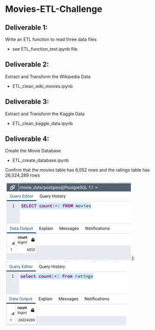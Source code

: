 # Movies-ETL-Challenge


## Deliverable 1:
Write an ETL function to read three data files

* see ETL_function_test.ipynb file

## Deliverable 2:
Extract and Transform the Wikipedia Data

* ETL_clean_wiki_movies.ipynb

## Deliverable 3:
Extract and Transform the Kaggle Data

* ETL_clean_kaggle_data.ipynb

## Deliverable 4:
Create the Movie Database

* ETL_create_database.ipynb

Confirm that the movies table has 6,052 rows and the ratings table has 26,024,289 rows

![movies_query.png](https://github.com/LucyPill/Movies-ETL-Challenge/blob/main/Resources/movies_query.png):|:![ratings_query.png](https://github.com/LucyPill/Movies-ETL-Challenge/blob/main/Resources/ratings_query.png)
